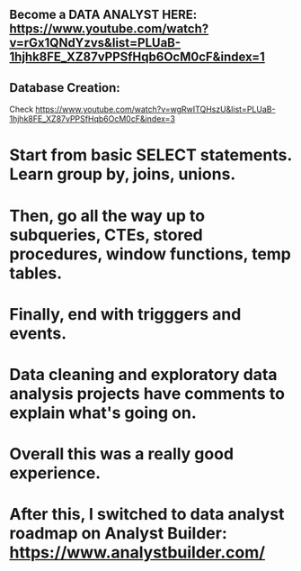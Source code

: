 ## Become a DATA ANALYST HERE: https://www.youtube.com/watch?v=rGx1QNdYzvs&list=PLUaB-1hjhk8FE_XZ87vPPSfHqb6OcM0cF&index=1

## Database Creation:
Check https://www.youtube.com/watch?v=wgRwITQHszU&list=PLUaB-1hjhk8FE_XZ87vPPSfHqb6OcM0cF&index=3

# Start from basic SELECT statements. Learn group by, joins, unions.
# Then, go all the way up to subqueries, CTEs, stored procedures, window functions, temp tables.
# Finally, end with trigggers and events.

# Data cleaning and exploratory data analysis projects have comments to explain what's going on.

# Overall this was a really good experience. 

# After this, I switched to data analyst roadmap on Analyst Builder: https://www.analystbuilder.com/
